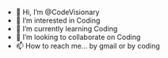 - 👋 Hi, I’m @CodeVisionary
- 👀 I’m interested in Coding
- 🌱 I’m currently learning Coding
- 💞️ I’m looking to collaborate on Coding
- 📫 How to reach me... by gmail or by coding

<!---
CodeVisionary/CodeVisionary is a ✨ special ✨ repository because its `README.md` (this file) appears on your GitHub profile.
You can click the Preview link to take a look at your changes.
--->
